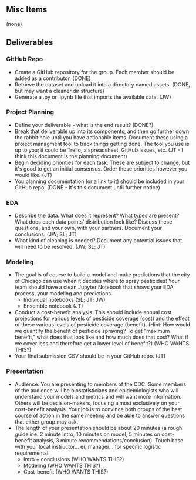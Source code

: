 ## Misc Items

(none)


## Deliverables

### GitHub Repo
 * Create a GitHub repository for the group. Each member should be added as a contributor.  (DONE)
 * Retrieve the dataset and upload it into a directory named assets.  (DONE, but may want a cleaner dir structure)
 * Generate a .py or .ipynb file that imports the available data.  (JW)

### Project Planning
 * Define your deliverable - what is the end result?  (DONE?)
 * Break that deliverable up into its components, and then go further down the rabbit hole until you have actionable items. Document these using a project managment tool to track things getting done. The tool you use is up to you; it could be Trello, a spreadsheet, GitHub issues, etc. (JT - I think this document is the planning document)
 * Begin deciding priorities for each task. These are subject to change, but it's good to get an initial consensus. Order these priorities however you would like. (JT)
 * You planning documentation (or a link to it) should be included in your GitHub repo.  (DONE - It's this document until further notice)


### EDA
 * Describe the data. What does it represent? What types are present? What does each data points' distribution look like? Discuss these questions, and your own, with your partners. Document your conclusions. (JW; SL; JT)
 * What kind of cleaning is needed? Document any potential issues that will need to be resolved. (JW; SL; JT)

### Modeling
 * The goal is of course to build a model and make predictions that the city of Chicago can use when it decides where to spray pesticides! Your team should have a clean Jupyter Notebook that shows your EDA process, your modeling and predictions.
   * Individual notebooks (SL; JT; JW)
   * Ensemble notebook (JT)
 * Conduct a cost-benefit analysis. This should include annual cost projections for various levels of pesticide coverage (cost) and the effect of these various levels of pesticide coverage (benefit). (Hint: How would we quantify the benefit of pesticide spraying? To get "maximum benefit," what does that look like and how much does that cost? What if we cover less and therefore get a lower level of benefit?)  (WHO WANTS THIS?)
 * Your final submission CSV should be in your GitHub repo. (JT)

### Presentation
 * Audience: You are presenting to members of the CDC. Some members of the audience will be biostatisticians and epidemiologists who will understand your models and metrics and will want more information. Others will be decision-makers, focusing almost exclusively on your cost-benefit analysis. Your job is to convince both groups of the best course of action in the same meeting and be able to answer questions that either group may ask.
 * The length of your presentation should be about 20 minutes (a rough guideline: 2 minute intro, 10 minutes on model, 5 minutes on cost-benefit analysis, 3 minute recommendations/conclusion). Touch base with your local instructor... er, manager... for specific logistic requirements!
   * Intro + conclusions (WHO WANTS THIS?)
   * Modeling (WHO WANTS THIS?)
   * Cost-benefit (WHO WANTS THIS?)
